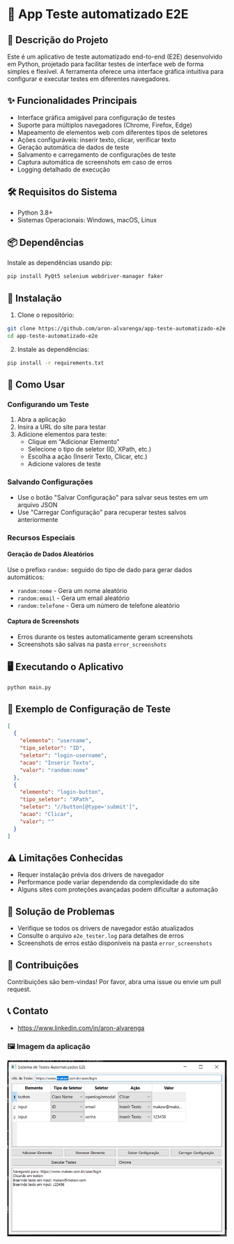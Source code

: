 # 🤖 App Teste automatizado E2E

## 📝 Descrição do Projeto

Este é um aplicativo de teste automatizado end-to-end (E2E) desenvolvido em Python, projetado para facilitar testes de interface web de forma simples e flexível. A ferramenta oferece uma interface gráfica intuitiva para configurar e executar testes em diferentes navegadores.

## ✨ Funcionalidades Principais

- Interface gráfica amigável para configuração de testes
- Suporte para múltiplos navegadores (Chrome, Firefox, Edge)
- Mapeamento de elementos web com diferentes tipos de seletores
- Ações configuráveis: inserir texto, clicar, verificar texto
- Geração automática de dados de teste
- Salvamento e carregamento de configurações de teste
- Captura automática de screenshots em caso de erros
- Logging detalhado de execução

## 🛠️ Requisitos do Sistema

- Python 3.8+
- Sistemas Operacionais: Windows, macOS, Linux

## 📦 Dependências

Instale as dependências usando pip:

```bash
pip install PyQt5 selenium webdriver-manager faker
```

## 🚀 Instalação

1. Clone o repositório:

```bash
git clone https://github.com/aron-alvarenga/app-teste-automatizado-e2e.git
cd app-teste-automatizado-e2e
```

2. Instale as dependências:

```bash
pip install -r requirements.txt
```

## 🔧 Como Usar

### Configurando um Teste

1. Abra a aplicação
2. Insira a URL do site para testar
3. Adicione elementos para teste:
   - Clique em "Adicionar Elemento"
   - Selecione o tipo de seletor (ID, XPath, etc.)
   - Escolha a ação (Inserir Texto, Clicar, etc.)
   - Adicione valores de teste

### Salvando Configurações

- Use o botão "Salvar Configuração" para salvar seus testes em um arquivo JSON
- Use "Carregar Configuração" para recuperar testes salvos anteriormente

### Recursos Especiais

#### Geração de Dados Aleatórios

Use o prefixo `random:` seguido do tipo de dado para gerar dados automáticos:

- `random:nome` - Gera um nome aleatório
- `random:email` - Gera um email aleatório
- `random:telefone` - Gera um número de telefone aleatório

#### Captura de Screenshots

- Erros durante os testes automaticamente geram screenshots
- Screenshots são salvas na pasta `error_screenshots`

## 🖥️ Executando o Aplicativo

```bash
python main.py
```

## 🧪 Exemplo de Configuração de Teste

```json
[
  {
    "elemento": "username",
    "tipo_seletor": "ID",
    "seletor": "login-username",
    "acao": "Inserir Texto",
    "valor": "random:nome"
  },
  {
    "elemento": "login-button",
    "tipo_seletor": "XPath",
    "seletor": "//button[@type='submit']",
    "acao": "Clicar",
    "valor": ""
  }
]
```

## ⚠️ Limitações Conhecidas

- Requer instalação prévia dos drivers de navegador
- Performance pode variar dependendo da complexidade do site
- Alguns sites com proteções avançadas podem dificultar a automação

## 🐛 Solução de Problemas

- Verifique se todos os drivers de navegador estão atualizados
- Consulte o arquivo `e2e_tester.log` para detalhes de erros
- Screenshots de erros estão disponíveis na pasta `error_screenshots`

## 🤝 Contribuições

Contribuições são bem-vindas! Por favor, abra uma issue ou envie um pull request.

## 📞 Contato

- https://www.linkedin.com/in/aron-alvarenga

### 🖼️ Imagem da aplicação

<div align="center">
  <img src="./image.PNG" alt="Imagem da aplicação">
</div>
